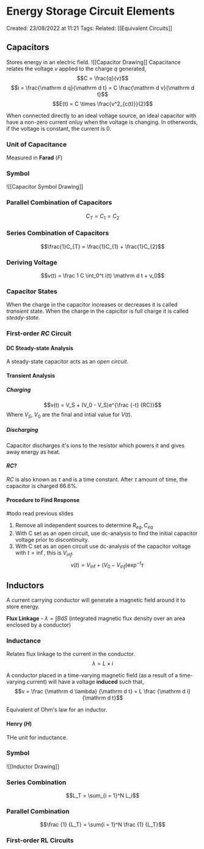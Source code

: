 # Energy Storage Circuit Elements
Created: 23/08/2022 at 11:21
Tags: 
Related: [[Equivalent Circuits]]

## Capacitors
Stores energy in an electric field. 
![[Capacitor Drawing]]
Capacitance relates the voltage $v$ applied to the charge $q$ generated,
$$C = \frac{q}{v}$$
$$i = \frac{\mathrm d q}{\mathrm d t} = C \frac{\mathrm d v}{\mathrm d t}$$
$$E(t) = C \times \frac{v^2_{c(t)}}{2}$$

When connected directly to an ideal voltage source, an ideal capacitor with have a non-zero current onluy when the voltage is changing.
In otherwords, if the voltage is constant, the current is 0.

### Unit of Capacitance
Measured in **Farad** $(F)$

### Symbol
![[Capacitor Symbol Drawing]]

### Parallel Combination of Capacitors
$$C_{T} = C_{1} = C_{2}$$

### Series Combination of Capacitors
$$\frac{1}C_{T} = \frac{1}C_{1} + \frac{1}C_{2}$$

### Deriving Voltage
$$v(t) = \frac 1 C \int_0^t i(t) \mathrm d t + v_0$$

### Capacitor States
When the charge in the capacitor increases or decreases it is called *transient* state.
When the charge in the capicitor is full charge it is called *steady-state*.

### First-order $RC$ Circuit
#### DC Steady-state Analysis
A steady-state capacitor acts as an *open circuit*.

#### Transient Analysis
##### Charging
$$v(t) = V_S + (V_0 - V_S)e^{\frac {-t} {RC}}$$
Where $V_S$, $V_0$ are the final and intial value for $V(t)$.

##### Discharging
Capacitor discharges it's ions to the resistor which powers it and gives away energy as heat.

#### $RC$?
$RC$ is also known as $\tau$ and is a time constant. After $\tau$ amount of time, the capacitor is charged 66.6%.

#### Procedure to Find Response
#todo read previous slides
1. Remove all independent sources to determine $R_{eq}, C_{eq}$
2. With C set as an open circuit, use dc-analysis to find the initial capacitor voltage prior to discontinuity.
3. With C set as an open circuit use dc-analysis of the capacitor voltage with $t = \inf$, this is $V_{inf}$.
$$v(t) = V_\inf + (V_0 - V_{inf})\exp^{-t}{\tau}$$

## Inductors
A current carrying conductor will generate a magnetic field around it to store energy.

**Flux Linkage** - $\lambda= \int B \mathrm d S$ (integrated magnetic flux density over an area enclosed by a conductor)

### Inductance
Relates flux linkage to the current in the conductor.
$$\lambda = L \times i$$

A conductor placed in a time-varying magnetic field (as a result of a time-varying current) will have a voltage **induced** such that,
$$v = \frac {\mathrm d \lambda} {\mathrm d t} = L \frac {\mathrm d i} {\mathrm d t}$$

Equivalent of Ohm's law for an inductor.

#### Henry $(H)$
THe unit for inductance.

### Symbol
![[Inductor Drawing]]

### Series Combination
$$L_T = \sum_{i = 1}^N L_i$$

### Parallel Combination
$$\frac {1} {L_T} = \sum{i = 1}^N \frac {1} {L_T}$$

### First-order RL Circuits
